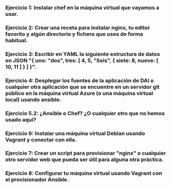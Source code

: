 ### Ejercicio 1: Instalar chef en la máquina virtual que vayamos a usar.



### Ejercicio 2: Crear una receta para instalar nginx, tu editor favorito y algún directorio y fichero que uses de forma habitual.



### Ejercicio 3: Escribir en YAML la siguiente estructura de datos en JSON "{ uno: "dos", tres: [ 4, 5, "Seis", { siete: 8, nueve: [ 10, 11 ] } ] }".



### Ejercicio 4: Desplegar los fuentes de la aplicación de DAI o cualquier otra aplicación que se encuentre en un servidor git público en la máquina virtual Azure (o una máquina virtual local) usando ansible.



### Ejercicio 5.2: ¿Ansible o Chef? ¿O cualquier otro que no hemos usado aquí?



### Ejercicio 6: Instalar una máquina virtual Debian usando Vagrant y conectar con ella.



### Ejercicio 7: Crear un script para provisionar "nginx" o cualquier otro servidor web que pueda ser útil para alguna otra práctica.




### Ejercicio 8: Configurar tu máquina virtual usando Vagrant con el provisionador Ansible.


